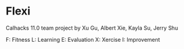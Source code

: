# Flexi
Calhacks 11.0 team project by Xu Gu, Albert Xie, Kayla Su, Jerry Shu

F: Fitness
L: Learning
E: Evaluation
X: Xercise
I: Improvement
